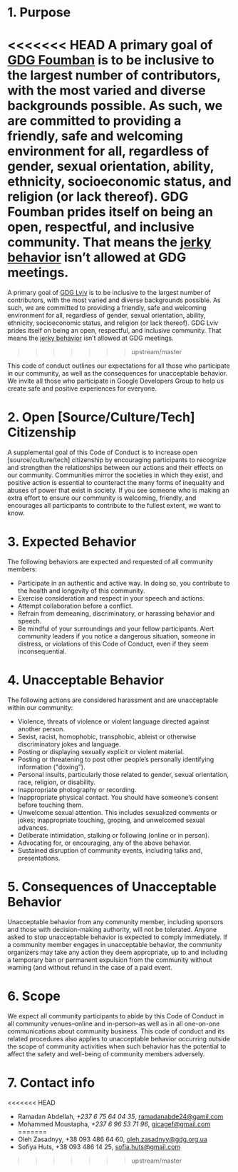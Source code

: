 # 1. Purpose


<<<<<<< HEAD
A primary goal of [GDG Foumban](http://#) is to be inclusive to the largest number of contributors, with the most varied and diverse backgrounds possible. As such, we are committed to providing a friendly, safe and welcoming environment for all, regardless of gender, sexual orientation, ability, ethnicity, socioeconomic status, and religion (or lack thereof). 
GDG Foumban prides itself on being an open, respectful, and inclusive community. That means the [jerky behavior](https://meta.wikimedia.org/wiki/Don%27t_be_a_jerk) isn’t allowed at **GDG meetings**.
=======
A primary goal of [GDG Lviv](http://lviv.gdg.org.ua/) is to be inclusive to the largest number of contributors, with the most varied and diverse backgrounds possible. As such, we are committed to providing a friendly, safe and welcoming environment for all, regardless of gender, sexual orientation, ability, ethnicity, socioeconomic status, and religion (or lack thereof). 
GDG Lviv prides itself on being an open, respectful, and inclusive community. That means the [jerky behavior](https://meta.wikimedia.org/wiki/Don%27t_be_a_jerk) isn’t allowed at GDG meetings.
>>>>>>> upstream/master

This code of conduct outlines our expectations for all those who participate in our community, as well as the consequences for unacceptable behavior.
We invite all those who participate in Google Developers Group to help us create safe and positive experiences for everyone.

# 2. Open [Source/Culture/Tech] Citizenship

A supplemental goal of this Code of Conduct is to increase open [source/culture/tech] citizenship by encouraging participants to recognize and strengthen the relationships between our actions and their effects on our community. Communities mirror the societies in which they exist, and positive action is essential to counteract the many forms of inequality and abuses of power that exist in society. If you see someone who is making an extra effort to ensure our community is welcoming, friendly, and encourages all participants to contribute to the fullest extent, we want to know.

# 3. Expected Behavior

The following behaviors are expected and requested of all community members:

- Participate in an authentic and active way. In doing so, you contribute to the health and longevity of this community.
- Exercise consideration and respect in your speech and actions.
- Attempt collaboration before a conflict.
- Refrain from demeaning, discriminatory, or harassing behavior and speech.
- Be mindful of your surroundings and your fellow participants. Alert community leaders if you notice a dangerous situation, someone in distress, or violations of this Code of Conduct, even if they seem inconsequential.

# 4. Unacceptable Behavior

The following actions are considered harassment and are unacceptable within our community:

- Violence, threats of violence or violent language directed against another person.
- Sexist, racist, homophobic, transphobic, ableist or otherwise discriminatory jokes and language.
- Posting or displaying sexually explicit or violent material.
- Posting or threatening to post other people’s personally identifying information ("doxing").
- Personal insults, particularly those related to gender, sexual orientation, race, religion, or disability.
- Inappropriate photography or recording.
- Inappropriate physical contact. You should have someone’s consent before touching them.
- Unwelcome sexual attention. This includes sexualized comments or jokes; inappropriate touching, groping, and unwelcomed sexual advances.
- Deliberate intimidation, stalking or following (online or in person).
- Advocating for, or encouraging, any of the above behavior.
- Sustained disruption of community events, including talks and, presentations.

#  5. Consequences of Unacceptable Behavior

Unacceptable behavior from any community member, including sponsors and those with decision-making authority, will not be tolerated.
Anyone asked to stop unacceptable behavior is expected to comply immediately.
If a community member engages in unacceptable behavior, the community organizers may take any action they deem appropriate, up to and including a temporary ban or permanent expulsion from the community without warning (and without refund in the case of a paid event.

# 6. Scope

We expect all community participants to abide by this Code of Conduct in all community venues–online and in-person–as well as in all one-on-one communications about community business. This code of conduct and its related procedures also applies to unacceptable behavior occurring outside the scope of community activities when such behavior has the potential to affect the safety and well-being of community members adversely.

# 7. Contact info

<<<<<<< HEAD
- Ramadan Abdellah, _+237 6 75 64 04 35_, [ramadanabde24@gamil.com](mailto:ramadanabde24@gamil.com)
- Mohammed Moustapha, _+237 6 96 53 71 96_, [gicagef@gmail.com](mailto:gicagef@gmail.com)
=======
- Oleh Zasadnyy, +38 093 486 64 60, [oleh.zasadnyy@gdg.org.ua](mailto:oleh.zasadnyy@gdg.org.ua)
- Sofiya Huts, +38 093 486 14 25, [sofia.huts@gmail.com](mailto:sofia.huts@gmail.com)
>>>>>>> upstream/master
